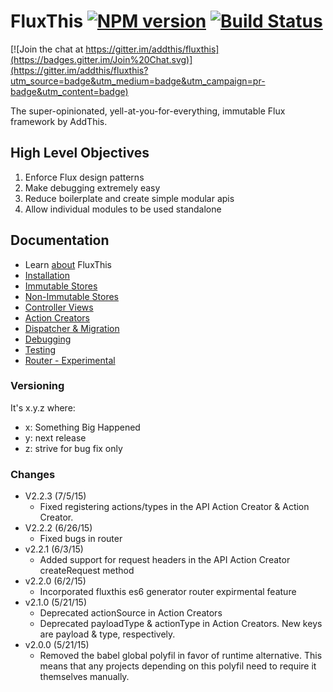 # FluxThis [![NPM version](http://img.shields.io/npm/v/fluxthis.svg)](https://www.npmjs.com/package/fluxthis) [![Build Status](https://travis-ci.org/addthis/fluxthis.svg?branch=master)](https://travis-ci.org/addthis/fluxthis) 

[![Join the chat at https://gitter.im/addthis/fluxthis](https://badges.gitter.im/Join%20Chat.svg)](https://gitter.im/addthis/fluxthis?utm_source=badge&utm_medium=badge&utm_campaign=pr-badge&utm_content=badge)


The super-opinionated, yell-at-you-for-everything, immutable Flux framework by
AddThis.

## High Level Objectives

1. Enforce Flux design patterns
2. Make debugging extremely easy
3. Reduce boilerplate and create simple modular apis
4. Allow individual modules to be used standalone

## Documentation

* Learn [about](http://fluxthis.io/#/docs/about) FluxThis
* [Installation](http://fluxthis.io/#/docs/installation)
* [Immutable Stores](http://fluxthis.io/#/docs/immutable-stores)
* [Non-Immutable Stores](http://fluxthis.io/#/docs/oo-stores)
* [Controller Views](http://fluxthis.io/#/docs/controller-views)
* [Action Creators](http://fluxthis.io/#/docs/action-creators)
* [Dispatcher & Migration](http://fluxthis.io/#/docs/dispatcher)
* [Debugging](http://fluxthis.io/#/docs/debugging)
* [Testing](http://fluxthis.io/#/docs/testing)
* [Router - Experimental](http://fluxthis.io/#/docs/router)

### Versioning

It's x.y.z where:

 * x: Something Big Happened
 * y: next release
 * z: strive for bug fix only

### Changes
 * V2.2.3 (7/5/15) 
    - Fixed registering actions/types in the API Action Creator & Action Creator.
 * V2.2.2 (6/26/15) 
    - Fixed bugs in router
 * v2.2.1 (6/3/15)
    - Added support for request headers in the API Action Creator createRequest method
 * v2.2.0 (6/2/15)
    - Incorporated fluxthis es6 generator router expirmental feature
 * v2.1.0 (5/21/15)
    - Deprecated actionSource in Action Creators
    - Deprecated payloadType & actionType in Action Creators. New keys are payload & type, respectively. 
 * v2.0.0 (5/21/15)
    - Removed the babel global polyfil in favor of runtime alternative. This means that any projects depending on this polyfil need to require it themselves manually.
